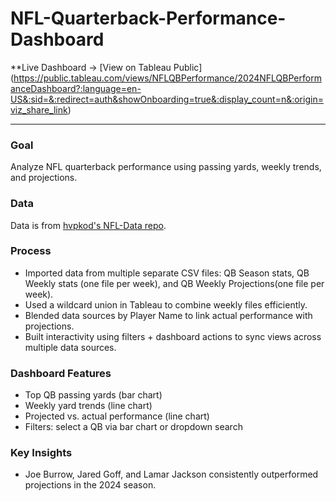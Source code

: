 # NFL-Quarterback-Performance-Dashboard

**Live Dashboard → [View on Tableau Public] (https://public.tableau.com/views/NFLQBPerformance/2024NFLQBPerformanceDashboard?:language=en-US&:sid=&:redirect=auth&showOnboarding=true&:display_count=n&:origin=viz_share_link)

---

### Goal
Analyze NFL quarterback performance using passing yards, weekly trends, and projections.

### Data
Data is from [hvpkod's NFL-Data repo](https://github.com/hvpkod/NFL-Data).

### Process
- Imported data from multiple separate CSV files: QB Season stats, QB Weekly stats (one file per week), and QB Weekly Projections(one file per week).
- Used a wildcard union in Tableau to combine weekly files efficiently.
- Blended data sources by Player Name to link actual performance with projections.
- Built interactivity using filters + dashboard actions to sync views across multiple data sources.

### Dashboard Features
- Top QB passing yards (bar chart)  
- Weekly yard trends (line chart)  
- Projected vs. actual performance (line chart)  
- Filters: select a QB via bar chart or dropdown search  

### Key Insights
- Joe Burrow, Jared Goff, and Lamar Jackson consistently outperformed projections in the 2024 season.
